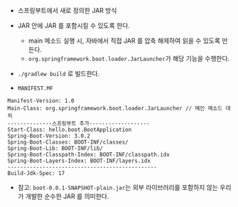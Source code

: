 - 스프링부트에서 새로 정의한 JAR 방식
- JAR 안에 JAR 를 포함시킬 수 있도록 한다.
	- main 메소드 실행 시, 자바에서 직접 JAR 를 압축 해제하여 읽을 수 있도록 만든다.
	- `org.springframework.boot.loader.JarLauncher`가 해당 기능을 수행한다.
- `./gradlew build` 로 빌드한다.

- `MANIFEST.MF`
```
Manifest-Version: 1.0
Main-Class: org.springframework.boot.loader.JarLauncher // 메인 메소드 대치
--------------스프링부트 추가-------------------
Start-Class: hello.boot.BootApplication
Spring-Boot-Version: 3.0.2
Spring-Boot-Classes: BOOT-INF/classes/
Spring-Boot-Lib: BOOT-INF/lib/
Spring-Boot-Classpath-Index: BOOT-INF/classpath.idx
Spring-Boot-Layers-Index: BOOT-INF/layers.idx
-----------------------------------------------
Build-Jdk-Spec: 17
```
- 참고: `boot-0.0.1-SNAPSHOT-plain.jar`는 외부 라이브러리를 포함하지 않는 우리가 개발한 순수한 JAR 를 의미한다.